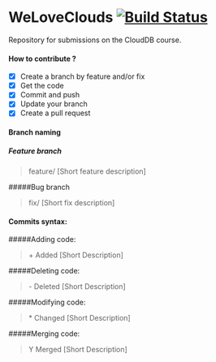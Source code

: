 # WeLoveClouds [![Build Status](https://travis-ci.com/benedekh/WeLoveClouds.svg?token=TkqqReeFN5GNomAvvTWP&branch=master)](https://travis-ci.com/benedekh/WeLoveClouds)
Repository for submissions on the CloudDB course.

#### How to contribute ?
- [X] Create a branch by feature and/or fix
- [X] Get the code
- [X] Commit and push
- [X] Update your branch
- [X] Create a pull request

#### Branch naming

##### Feature branch
> feature/ [Short feature description]

#####Bug branch
> fix/ [Short fix description]

#### Commits syntax:

#####Adding code:
> \+ Added [Short Description]

#####Deleting code:
> \- Deleted [Short Description]

#####Modifying code:
> \* Changed [Short Description]

#####Merging code:
> Y Merged [Short Description]
